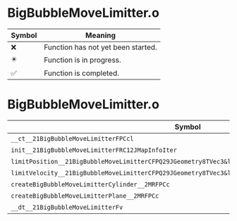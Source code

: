 # BigBubbleMoveLimitter.o
| Symbol | Meaning 
| ------------- | ------------- 
| :x: | Function has not yet been started. 
| :eight_pointed_black_star: | Function is in progress. 
| :white_check_mark: | Function is completed. 


# BigBubbleMoveLimitter.o
| Symbol | Decompiled? |
| ------------- | ------------- |
| `__ct__21BigBubbleMoveLimitterFPCcl` | :x: |
| `init__21BigBubbleMoveLimitterFRC12JMapInfoIter` | :x: |
| `limitPosition__21BigBubbleMoveLimitterCFPQ29JGeometry8TVec3&lt;f&gt;f` | :x: |
| `limitVelocity__21BigBubbleMoveLimitterCFPQ29JGeometry8TVec3&lt;f&gt;RCQ29JGeometry8TVec3&lt;f&gt;f` | :x: |
| `createBigBubbleMoveLimitterCylinder__2MRFPCc` | :x: |
| `createBigBubbleMoveLimitterPlane__2MRFPCc` | :x: |
| `__dt__21BigBubbleMoveLimitterFv` | :x: |
